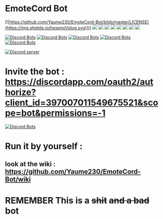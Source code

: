 # EmoteCord Bot

[![https://github.com/Yaume230/EmoteCord-Bot/blob/master/LICENSE](https://img.shields.io/hexpm/l/plug.svg)]()
[![](https://img.shields.io/badge/uses-js-brightgreen.svg)]()
[![](https://img.shields.io/badge/use%20NodeJS-v9.4-brightgreen.svg)]()
[![](https://img.shields.io/badge/use%20DiscordJS-v11.0-brightgreen.svg)]()
[![](https://img.shields.io/badge/dev%20by-Xen-brightgreen.svg)]()
[![](https://img.shields.io/badge/built%20with-love-brightgreen.svg)]()
[![](https://img.shields.io/badge/uses-badges-brightgreen.svg)]()
[![](https://img.shields.io/badge/60%20percent%20of%20the%20time-works%20every%20time-brightgreen.svg)]()
[![](https://img.shields.io/badge/dev%20for-EmoteCord-brightgreen.svg)]()

[![Discord Bots](https://discordbots.org/api/widget/status/397007011549675521.svg)](https://discordbots.org/bot/397007011549675521)
[![Discord Bots](https://discordbots.org/api/widget/servers/397007011549675521.svg)](https://discordbots.org/bot/397007011549675521)
[![Discord Bots](https://discordbots.org/api/widget/upvotes/397007011549675521.svg)](https://discordbots.org/bot/397007011549675521)
[![Discord Bots](https://discordbots.org/api/widget/lib/397007011549675521.svg)](https://discordbots.org/bot/397007011549675521)
[![Discord Bots](https://discordbots.org/api/widget/owner/397007011549675521.svg)](https://discordbots.org/bot/397007011549675521)

[![Discord server](https://xen.owns-this.site/f2b5614f.png)](https://discord.gg/8aqUgNk)

# Invite the bot : https://discordapp.com/oauth2/authorize?client_id=397007011549675521&scope=bot&permissions=-1

[![Discord Bots](https://discordbots.org/api/widget/397007011549675521.svg)](https://discordbots.org/bot/397007011549675521)

# Run it by yourself :

## look at the wiki : https://github.com/Yaume230/EmoteCord-Bot/wiki

# **REMEMBER** This is a ~~shit~~ ~~and a bad~~ bot

